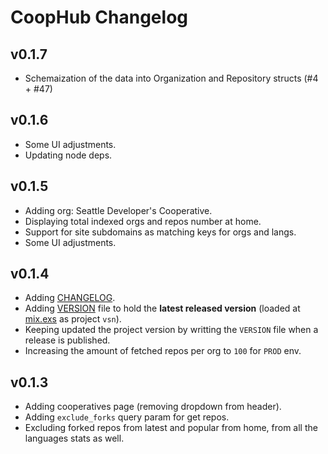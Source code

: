 # CoopHub Changelog

## v0.1.7

* Schemaization of the data into Organization and Repository structs (#4 + #47)

## v0.1.6

* Some UI adjustments.
* Updating node deps.

## v0.1.5

* Adding org: Seattle Developer's Cooperative.
* Displaying total indexed orgs and repos number at home.
* Support for site subdomains as matching keys for orgs and langs.
* Some UI adjustments.

## v0.1.4

* Adding [CHANGELOG](CHANGELOG.md).
* Adding [VERSION](VERSION) file to hold the **latest released version** (loaded at [mix.exs](mix.exs#L7) as project `vsn`).
* Keeping updated the project version by writting the `VERSION` file when a release is published.
* Increasing the amount of fetched repos per org to `100` for `PROD` env.

## v0.1.3

* Adding cooperatives page (removing dropdown from header).
* Adding `exclude_forks` query param for get repos.
* Excluding forked repos from latest and popular from home, from all the languages stats as well.